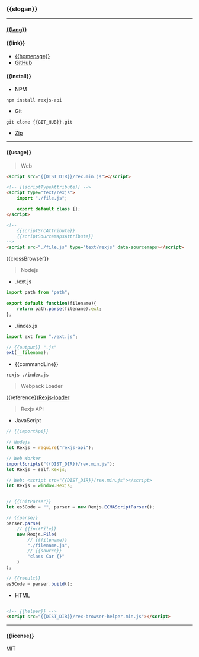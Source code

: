 ### {{slogan}}

------

#### [{{lang}}]({{GIT_HUB}}/{{langPath}})

#### {{link}}
* [{{homepage}}](http://www.rexjs.org)
* [GitHub]({{GIT_HUB}})

#### {{install}}
* NPM
```
npm install rexjs-api
```

* Git
```
git clone {{GIT_HUB}}.git
```

* [Zip]({{GIT_HUB}}/archive/master.zip)

-----

#### {{usage}}

> Web
```html
<script src="{{DIST_DIR}}/rex.min.js"></script>

<!-- {{scriptTypeAttribute}} -->
<script type="text/rexjs">
	import "./file.js";

	export default class {};
</script>

<!--
	{{scriptSrcAttribute}}
	{{scriptSourcemapsAttribute}}
-->
<script src="./file.js" type="text/rexjs" data-sourcemaps></script>
```
{{crossBrowser}}

> Nodejs

* ./ext.js
```js
import path from "path";

export default function(filename){
	return path.parse(filename).ext;
};
```

* ./index.js
```js
import ext from "./ext.js";

// {{output}} ".js"
ext(__filename);
```

* {{commandLine}}
```
rexjs ./index.js
```

> Webpack Loader

{{reference}}[Rexjs-loader]({{GIT_HUB}}-loader)

> Rexjs API

* JavaScript
```js
// {{importApi}}

// Nodejs
let Rexjs = require("rexjs-api");

// Web Worker
importScripts("{{DIST_DIR}}/rex.min.js");
let Rexjs = self.Rexjs;

// Web: <script src="{{DIST_DIR}}/rex.min.js"></script>
let Rexjs = window.Rexjs;


// {{initParser}}
let es5Code = "", parser = new Rexjs.ECMAScriptParser();

// {{parse}}
parser.parse(
	// {{initFile}}
	new Rexjs.File(
		// {{filename}}
		"./filename.js",
		// {{source}}
		"class Car {}"
	)
);

// {{result}}
es5Code = parser.build();
```

* HTML
```html

<!-- {{helper}} -->
<script src="{{DIST_DIR}}/rex-browser-helper.min.js"></script>
```

-----

#### {{license}}
MIT